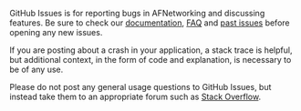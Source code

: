 GitHub Issues is for reporting bugs in AFNetworking and discussing features.  Be sure to check our [documentation](http://cocoadocs.org/docsets/AFNetworking), [FAQ](https://github.com/AFNetworking/AFNetworking/wiki/AFNetworking-FAQ) and [past issues](https://github.com/AFNetworking/AFNetworking/issues?state=closed) before opening any new issues.

If you are posting about a crash in your application, a stack trace is helpful, but additional context, in the form of code and explanation, is necessary to be of any use.

Please do not post any general usage questions to GitHub Issues, but instead take them to an appropriate forum such as [Stack Overflow](http://stackoverflow.com/questions/tagged/afnetworking).
